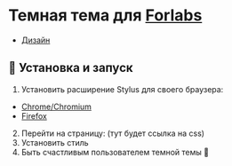 # Темная тема для [Forlabs](https://bki.forlabs.ru/)
- [Дизайн](https://www.figma.com/file/RrIFSUoVJ0IcPODZPhZ2pI/%D0%A2%D0%B5%D0%BC%D0%BD%D0%B0%D1%8F-%D1%82%D0%B5%D0%BC%D0%B0-%D1%84%D0%BE%D1%80%D0%BB%D0%B0%D0%B1%D1%81?type=design&node-id=15%3A12322&mode=design&t=3djTMBlRJdwqQNCh-1)

## 🚀 Установка и запуск
1. Установить расширение Stylus для своего браузера:
  - [Chrome/Chromium](https://chrome.google.com/webstore/detail/stylus/clngdbkpkpeebahjckkjfobafhncgmne)
  - [Firefox](https://addons.mozilla.org/ru/firefox/addon/styl-us/)
2. Перейти на страницу: (тут будет ссылка на css)
3. Установить стиль
4. Быть счастливым пользователем темной темы 🎉
